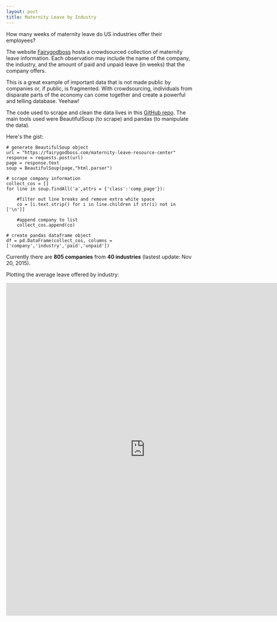 ```yaml
---
layout: post
title: Maternity Leave by Industry
---
```


How many weeks of maternity leave do US industries offer their employees?

The website <a href = "https://fairygodboss.com/maternity-leave-resource-center" target="_blank">Fairygodboss</a> hosts a crowdsourced collection of maternity leave information. Each observation may include the name of the company, the industry, and the amount of paid and unpaid leave (in weeks) that the company offers.

This is a great example of important data that is not made public by companies or, if public, is fragmented. With crowdsourcing, individuals from disparate parts of the economy can come together and create a powerful and telling database. Yeehaw!

The code used to scrape and clean the data lives in this <a href = "https://github.com/cgerson/maternity-leave" target="_blank">GitHub repo</a>. The main tools used were BeautifulSoup (to scrape) and pandas (to manipulate the data).

Here's the gist:

```
# generate BeautifulSoup object 
url = "https://fairygodboss.com/maternity-leave-resource-center"
response = requests.post(url)
page = response.text
soup = BeautifulSoup(page,"html.parser")
```

```
# scrape company information
collect_cos = []
for line in soup.findAll('a',attrs = {'class':'comp_page'}):

    #filter out line breaks and remove extra white space
    co = [i.text.strip() for i in line.children if str(i) not in ['\n']] 

    #append company to list
    collect_cos.append(co)
```

```
# create pandas dataframe object
df = pd.DataFrame(collect_cos, columns = ['company','industry','paid','unpaid'])
```

Currently there are <b>805 companies</b> from <b>40 industries</b> (lastest update: Nov 20, 2015).

Plotting the average leave offered by industry:
<br>
<iframe width="750" height="900" frameborder="0" scrolling="no" src="https://plot.ly/~cgerson/35.embed"></iframe>